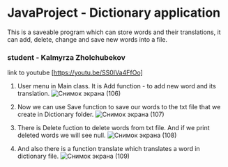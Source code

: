 # JavaProject  -  Dictionary application
This is a saveable program which can store words and their translations, it can add, delete, change and save new 
words into a file.


### student  - Kalmyrza Zholchubekov


link to youtube [https://youtu.be/SS0IVa4FfOo]


1. User menu in Main class. It is Add function - to add new word and its translation.
![Снимок экрана (106)](https://user-images.githubusercontent.com/73210960/112352307-db0e7a00-8cf4-11eb-9f6d-3ba0aaee2573.png)


2. Now we can use Save function to save our words to the txt file that we create in Dictionary folder.
![Снимок экрана (107)](https://user-images.githubusercontent.com/73210960/112352507-04c7a100-8cf5-11eb-8156-4e4d336094fb.png)


3. There is Delete fuction to delete words from txt file. And if we print deleted words we will see null.
![Снимок экрана (108)](https://user-images.githubusercontent.com/73210960/112352620-1d37bb80-8cf5-11eb-92ac-9ba6c193b15e.png)


4. And also there is a function translate which translates a word in dictionary file.
![Снимок экрана (109)](https://user-images.githubusercontent.com/73210960/112352709-33457c00-8cf5-11eb-839a-4787d4e2e3bb.png)


